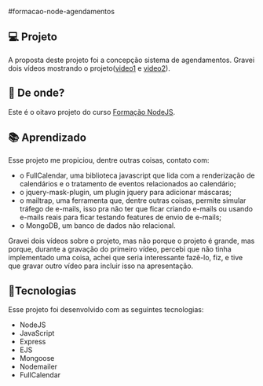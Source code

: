 #formacao-node-agendamentos 

## :computer: Projeto

A proposta deste projeto foi a concepção sistema de agendamentos. Gravei dois vídeos mostrando o projeto([video1](https://youtu.be/69SXIJVkx2A) e [video2](https://youtu.be/yQ1NLAjWMz4)).

## :satellite: De onde?

Este é o oitavo projeto do curso [Formação NodeJS](https://www.udemy.com/course/formacao-nodejs/).

## :books: Aprendizado

Esse projeto me propiciou, dentre outras coisas, contato com:
- o FullCalendar, uma biblioteca javascript que lida com a renderização de calendários e o tratamento de eventos relacionados ao calendário;
- o jquery-mask-plugin, um plugin jquery para adicionar máscaras;
- o mailtrap, uma ferramenta que, dentre outras coisas, permite simular tráfego de e-mails, isso pra não ter que ficar criando e-mails ou usando e-mails reais para ficar testando features de envio de e-mails;
- o MongoDB, um banco de dados não relacional.

Gravei dois vídeos sobre o projeto, mas não porque o projeto é grande, mas porque, durante a gravação do primeiro vídeo, percebi que não tinha implementado uma coisa, achei que seria interessante fazê-lo, fiz, e tive que gravar outro vídeo para incluir isso na apresentação.

## :rocket:Tecnologias

Esse projeto foi desenvolvido com as seguintes tecnologias:

- NodeJS
- JavaScript
- Express
- EJS
- Mongoose
- Nodemailer
- FullCalendar
